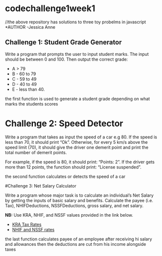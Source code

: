 # codechallenge1week1
//the above repository has solutions to three toy probelms in javascript 
*AUTHOR -Jessica Anne

## Challenge 1: Student Grade Generator

Write a program that prompts the user to input student marks. The input should be between 0 and 100. Then output the correct grade:

- A > 79
- B - 60 to 79
- C - 59 to 49
- D - 40 to 49
- E - less than 40.

the first function is used to generate a student grade depending on what marks the students scores


# Challenge 2: Speed Detector

Write a program that takes as input the speed of a car e.g 80. If the speed is less than 70, it should print “Ok”. Otherwise, for every 5 km/s above the speed limit (70), it should give the driver one demerit point and print the total number of demerit points.

For example, if the speed is 80, it should print: “Points: 2”. If the driver gets more than 12 points, the function should print: “License suspended”.

the second function calculates or detects the speed of a car


 #Challenge 3: Net Salary Calculator

Write a program whose major task is to calculate an individual’s Net Salary by getting the inputs of basic salary and benefits. Calculate the payee (i.e. Tax), NHIFDeductions, NSSFDeductions, gross salary, and net salary.

**NB:** Use KRA, NHIF, and NSSF values provided in the link below.

- [KRA Tax Rates](https://www.kra.go.ke/en/individual/calculate-tax/calculating-tax/paye)
- [NHIF and NSSF rates](https://www.aren.co.ke/payroll/taxrates.htm)

the last function calculates payee of an employee after receiving hi salary and allowances then the deductions are cut from his income alongside taxes
